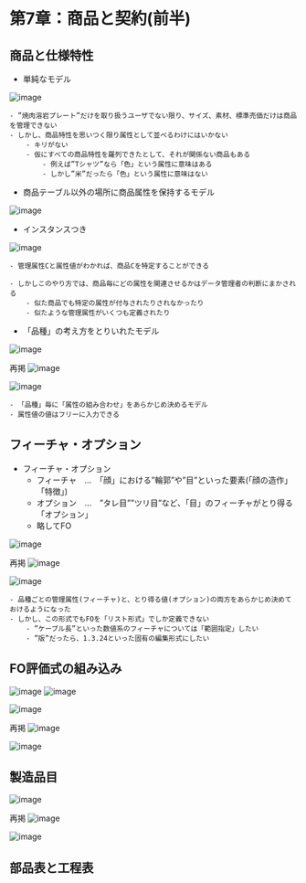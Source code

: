 # 第7章：商品と契約(前半)

## 商品と仕様特性

- 単純なモデル

![image](https://user-images.githubusercontent.com/44853475/139512018-792bb988-5d4e-4e4d-ab2b-a90a3c40ea4d.png)

	- ”焼肉溶岩プレート”だけを取り扱うユーザでない限り、サイズ、素材、標準売価だけは商品を管理できない
	- しかし、商品特性を思いつく限り属性として並べるわけにはいかない
		- キリがない
		- 仮にすべての商品特性を羅列できたとして、それが関係ない商品もある
			- 例えば”Tシャツ”なら「色」という属性に意味はある
			- しかし”米”だったら「色」という属性に意味はない


- 商品テーブル以外の場所に商品属性を保持するモデル

![image](https://user-images.githubusercontent.com/44853475/139512847-64d01626-d643-463a-b6fa-39fe5beb119e.png)

- インスタンスつき

![image](https://user-images.githubusercontent.com/44853475/139513144-69ededd0-7293-4036-b68d-5f33f7d545e8.png)

	- 管理属性Cと属性値がわかれば、商品Cを特定することができる

	- しかしこのやり方では、商品毎にどの属性を関連させるかはデータ管理者の判断にまかされる
		- 似た商品でも特定の属性が付与されたりされなかったり
		- 似たような管理属性がいくつも定義されたり

- 「品種」の考え方をとりいれたモデル

![image](https://user-images.githubusercontent.com/44853475/139513890-d7a46ea9-7952-4850-b8f9-020af65ddaf5.png)

再掲
![image](https://user-images.githubusercontent.com/44853475/139512847-64d01626-d643-463a-b6fa-39fe5beb119e.png)

![image](https://user-images.githubusercontent.com/44853475/139514303-4a3336d1-1cfd-4e83-b64d-1c67a9f090f2.png)

	- 「品種」毎に「属性の組み合わせ」をあらかじめ決めるモデル
	- 属性値の値はフリーに入力できる

## フィーチャ・オプション

- フィーチャ・オプション
	- フィーチャ　…　「顔」における”輪郭”や”目”といった要素(「顔の造作」「特徴」)
	- オプション　…　”タレ目””ツリ目”など、「目」のフィーチャがとり得る「オプション」
	- 略してFO

![image](https://user-images.githubusercontent.com/44853475/139514783-5afe8a9f-e735-4482-8ca2-8b01dfe85b02.png)

再掲
![image](https://user-images.githubusercontent.com/44853475/139513890-d7a46ea9-7952-4850-b8f9-020af65ddaf5.png)

![image](https://user-images.githubusercontent.com/44853475/139537713-12159b05-c8a8-41a8-9110-d7a496a4caf8.png)

	- 品種ごとの管理属性(フィーチャ)と、とり得る値(オプション)の両方をあらかじめ決めておけるようになった
	- しかし、この形式でもFOを「リスト形式」でしか定義できない
		- ”ケーブル長”といった数値系のフィーチャについては「範囲指定」したい
		- ”版”だったら、1.3.24といった固有の編集形式にしたい


## FO評価式の組み込み

![image](https://user-images.githubusercontent.com/44853475/139538543-fa398baf-333a-46f6-86b0-cee603485838.png)
![image](https://user-images.githubusercontent.com/44853475/139538564-c3b8b698-c382-4983-854b-b6b7ca6f26f3.png)

![image](https://user-images.githubusercontent.com/44853475/139538597-806fe504-295d-4aa8-854e-f3154a07aefb.png)

再掲
![image](https://user-images.githubusercontent.com/44853475/139514783-5afe8a9f-e735-4482-8ca2-8b01dfe85b02.png)

![image](https://user-images.githubusercontent.com/44853475/139538752-9f6abc3c-ffb2-48ff-93cd-aec7f4e91281.png)

## 製造品目

![image](https://user-images.githubusercontent.com/44853475/139561762-e303c1c3-0abe-4cc4-bacd-bba9e0f44be6.png)

再掲
![image](https://user-images.githubusercontent.com/44853475/139538597-806fe504-295d-4aa8-854e-f3154a07aefb.png)

![image](https://user-images.githubusercontent.com/44853475/139562159-4878b90f-45e3-4d8b-bb18-32d21c5a4e45.png)

## 部品表と工程表



